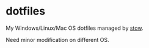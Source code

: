 # dotfiles

My Windows/Linux/Mac OS dotfiles managed by [stow](https://www.gnu.org/software/stow/).

Need minor modification on different OS.
